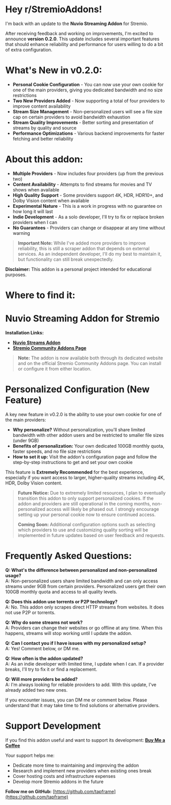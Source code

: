 # Hey r/StremioAddons!

I'm back with an update to the **Nuvio Streaming Addon** for Stremio.

After receiving feedback and working on improvements, I'm excited to announce **version 0.2.0**. This update includes several important features that should enhance reliability and performance for users willing to do a bit of extra configuration.

# What's New in v0.2.0:

* **Personal Cookie Configuration** \- You can now use your own cookie for one of the main providers, giving you dedicated bandwidth and no size restrictions
* **Two New Providers Added** \- Now supporting a total of four providers to improve content availability
* **Stream Size Management** \- Non-personalized users will see a file size cap on certain providers to avoid bandwidth exhaustion
* **Stream Quality Improvements** \- Better sorting and presentation of streams by quality and source
* **Performance Optimizations** \- Various backend improvements for faster fetching and better reliability

# About this addon:

* **Multiple Providers** \- Now includes four providers (up from the previous two)
* **Content Availability** \- Attempts to find streams for movies and TV shows when available
* **High Quality Support** \- Some providers support 4K, HDR, HDR10+, and Dolby Vision content when available
* **Experimental Nature** \- This is a work in progress with no guarantee on how long it will last
* **Indie Development** \- As a solo developer, I'll try to fix or replace broken providers when I can
* **No Guarantees** \- Providers can change or disappear at any time without warning

>**Important Note:** While I've added more providers to improve reliability, this is still a scraper addon that depends on external services. As an independent developer, I'll do my best to maintain it, but functionality can still break unexpectedly.

**Disclaimer:** This addon is a personal project intended for educational purposes.

# Where to find it:

# Nuvio Streaming Addon for Stremio

**Installation Links:**
* [**Nuvio Streams Addon**](https://nuvioaddon.vercel.app)
* [**Stremio Community Addons Page**](https://beta.stremio-addons.net/addons/nuvio-streams)

>**Note:** The addon is now available both through its dedicated website and on the official Stremio Community Addons page. You can install or configure it from either location.

# Personalized Configuration (New Feature)

A key new feature in v0.2.0 is the ability to use your own cookie for one of the main providers:

* **Why personalize?** Without personalization, you'll share limited bandwidth with other addon users and be restricted to smaller file sizes (under 9GB)
* **Benefits of personalization:** Your own dedicated 100GB monthly quota, faster speeds, and no file size restrictions
* **How to set it up:** Visit the addon's configuration page and follow the step-by-step instructions to get and set your own cookie

This feature is **Extremely Recommended** for the best experience, especially if you want access to larger, higher-quality streams including 4K, HDR, Dolby Vision content.

>**Future Notice:** Due to extremely limited resources, I plan to eventually transition this addon to only support personalized cookies. If the addon and providers are still operational in the coming months, non-personalized access will likely be phased out. I strongly encourage setting up your personal cookie now to ensure continued access.
>
>**Coming Soon:** Additional configuration options such as selecting which providers to use and customizing quality sorting will be implemented in future updates based on user feedback and requests.

# Frequently Asked Questions:

**Q: What's the difference between personalized and non-personalized usage?**  
A: Non-personalized users share limited bandwidth and can only access streams under 9GB from certain providers. Personalized users get their own 100GB monthly quota and access to all quality levels.

**Q: Does this addon use torrents or P2P technology?**  
A: No. This addon only scrapes direct HTTP streams from websites. It does not use P2P or torrents.

**Q: Why do some streams not work?**  
A: Providers can change their websites or go offline at any time. When this happens, streams will stop working until I update the addon.

**Q: Can I contact you if I have issues with my personalized setup?**  
A: Yes! Comment below, or DM me.

**Q: How often is the addon updated?**  
A: As an indie developer with limited time, I update when I can. If a provider breaks, I'll try to fix it or find a replacement.

**Q: Will more providers be added?**  
A: I'm always looking for reliable providers to add. With this update, I've already added two new ones.

If you encounter issues, you can DM me or comment below. Please understand that it may take time to find solutions or alternative providers.

# Support Development

If you find this addon useful and want to support its development: [**Buy Me a Coffee**](https://buymeacoffee.com/tapframe)

Your support helps me:

* Dedicate more time to maintaining and improving the addon
* Research and implement new providers when existing ones break
* Cover hosting costs and infrastructure expenses
* Develop more Stremio addons in the future

**Follow me on GitHub:** [https://github.com/tapframe](https://github.com/tapframe) 